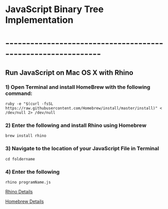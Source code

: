 # JavaScript Binary Tree Implementation
# -------------------------------------------------------------

## Run JavaScript on Mac OS X with Rhino

### 1) Open Terminal and install HomeBrew with the following command: 
    ruby -e "$(curl -fsSL https://raw.githubusercontent.com/Homebrew/install/master/install)" < /dev/null 2> /dev/null

### 2) Enter the following and install Rhino using Homebrew 
    brew install rhino

### 3) Navigate to the location of your JavaScript File in Terminal
    cd foldername

### 4) Enter the following
    rhino programName.js

<a href= "http://macappstore.org/rhino/" >Rhino Details</a>

<a href= "https://brew.sh" >Homebrew Details</a>



